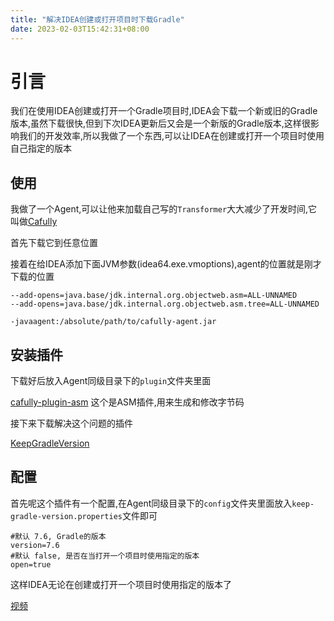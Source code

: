 ```yaml
---
title: "解决IDEA创建或打开项目时下载Gradle"
date: 2023-02-03T15:42:31+08:00
---
```


# 引言

我们在使用IDEA创建或打开一个Gradle项目时,IDEA会下载一个新或旧的Gradle版本,虽然下载很快,但到下次IDEA更新后又会是一个新版的Gradle版本,这样很影响我们的开发效率,所以我做了一个东西,可以让IDEA在创建或打开一个项目时使用自己指定的版本


## 使用

我做了一个Agent,可以让他来加载自己写的`Transformer`大大减少了开发时间,它叫做[Cafully](https://github.com/Cafully/cafully)

首先下载它到任意位置

接着在给IDEA添加下面JVM参数(idea64.exe.vmoptions),agent的位置就是刚才下载的位置

```
--add-opens=java.base/jdk.internal.org.objectweb.asm=ALL-UNNAMED
--add-opens=java.base/jdk.internal.org.objectweb.asm.tree=ALL-UNNAMED

-javaagent:/absolute/path/to/cafully-agent.jar
```

## 安装插件

下载好后放入Agent同级目录下的`plugin`文件夹里面

[cafully-plugin-asm](https://github.com/Cafully/cafully-plugin-asm) 这个是ASM插件,用来生成和修改字节码

接下来下载解决这个问题的插件

[KeepGradleVersion](https://github.com/Enaium/KeepGradleVersion)

## 配置

首先呢这个插件有一个配置,在Agent同级目录下的`config`文件夹里面放入`keep-gradle-version.properties`文件即可

```properties
#默认 7.6, Gradle的版本
version=7.6
#默认 false, 是否在当打开一个项目时使用指定的版本
open=true
```

这样IDEA无论在创建或打开一个项目时使用指定的版本了

[视频](https://www.bilibili.com/video/BV1Ye4y1N7Km)